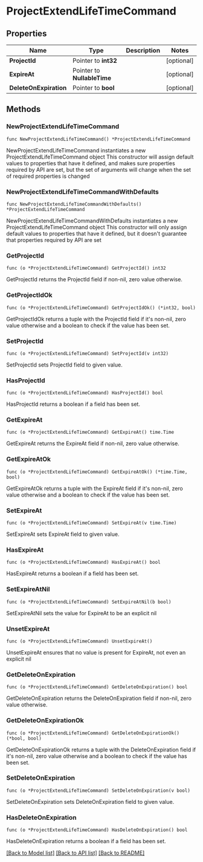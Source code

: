 # ProjectExtendLifeTimeCommand

## Properties

Name | Type | Description | Notes
------------ | ------------- | ------------- | -------------
**ProjectId** | Pointer to **int32** |  | [optional] 
**ExpireAt** | Pointer to **NullableTime** |  | [optional] 
**DeleteOnExpiration** | Pointer to **bool** |  | [optional] 

## Methods

### NewProjectExtendLifeTimeCommand

`func NewProjectExtendLifeTimeCommand() *ProjectExtendLifeTimeCommand`

NewProjectExtendLifeTimeCommand instantiates a new ProjectExtendLifeTimeCommand object
This constructor will assign default values to properties that have it defined,
and makes sure properties required by API are set, but the set of arguments
will change when the set of required properties is changed

### NewProjectExtendLifeTimeCommandWithDefaults

`func NewProjectExtendLifeTimeCommandWithDefaults() *ProjectExtendLifeTimeCommand`

NewProjectExtendLifeTimeCommandWithDefaults instantiates a new ProjectExtendLifeTimeCommand object
This constructor will only assign default values to properties that have it defined,
but it doesn't guarantee that properties required by API are set

### GetProjectId

`func (o *ProjectExtendLifeTimeCommand) GetProjectId() int32`

GetProjectId returns the ProjectId field if non-nil, zero value otherwise.

### GetProjectIdOk

`func (o *ProjectExtendLifeTimeCommand) GetProjectIdOk() (*int32, bool)`

GetProjectIdOk returns a tuple with the ProjectId field if it's non-nil, zero value otherwise
and a boolean to check if the value has been set.

### SetProjectId

`func (o *ProjectExtendLifeTimeCommand) SetProjectId(v int32)`

SetProjectId sets ProjectId field to given value.

### HasProjectId

`func (o *ProjectExtendLifeTimeCommand) HasProjectId() bool`

HasProjectId returns a boolean if a field has been set.

### GetExpireAt

`func (o *ProjectExtendLifeTimeCommand) GetExpireAt() time.Time`

GetExpireAt returns the ExpireAt field if non-nil, zero value otherwise.

### GetExpireAtOk

`func (o *ProjectExtendLifeTimeCommand) GetExpireAtOk() (*time.Time, bool)`

GetExpireAtOk returns a tuple with the ExpireAt field if it's non-nil, zero value otherwise
and a boolean to check if the value has been set.

### SetExpireAt

`func (o *ProjectExtendLifeTimeCommand) SetExpireAt(v time.Time)`

SetExpireAt sets ExpireAt field to given value.

### HasExpireAt

`func (o *ProjectExtendLifeTimeCommand) HasExpireAt() bool`

HasExpireAt returns a boolean if a field has been set.

### SetExpireAtNil

`func (o *ProjectExtendLifeTimeCommand) SetExpireAtNil(b bool)`

 SetExpireAtNil sets the value for ExpireAt to be an explicit nil

### UnsetExpireAt
`func (o *ProjectExtendLifeTimeCommand) UnsetExpireAt()`

UnsetExpireAt ensures that no value is present for ExpireAt, not even an explicit nil
### GetDeleteOnExpiration

`func (o *ProjectExtendLifeTimeCommand) GetDeleteOnExpiration() bool`

GetDeleteOnExpiration returns the DeleteOnExpiration field if non-nil, zero value otherwise.

### GetDeleteOnExpirationOk

`func (o *ProjectExtendLifeTimeCommand) GetDeleteOnExpirationOk() (*bool, bool)`

GetDeleteOnExpirationOk returns a tuple with the DeleteOnExpiration field if it's non-nil, zero value otherwise
and a boolean to check if the value has been set.

### SetDeleteOnExpiration

`func (o *ProjectExtendLifeTimeCommand) SetDeleteOnExpiration(v bool)`

SetDeleteOnExpiration sets DeleteOnExpiration field to given value.

### HasDeleteOnExpiration

`func (o *ProjectExtendLifeTimeCommand) HasDeleteOnExpiration() bool`

HasDeleteOnExpiration returns a boolean if a field has been set.


[[Back to Model list]](../README.md#documentation-for-models) [[Back to API list]](../README.md#documentation-for-api-endpoints) [[Back to README]](../README.md)


